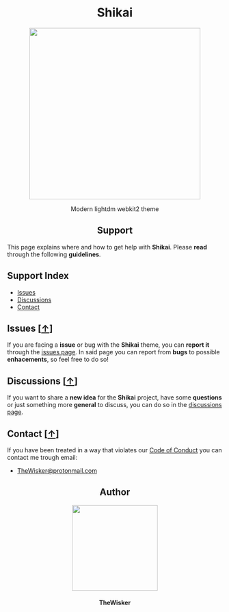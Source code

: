 <h1 align="center">Shikai</h1>
<div align="center">
    <a href="https://github.com/TheWisker/Shikai">
        <img width="400" src="./assets/logo.png">
    </a>
</div>
<p align="center">Modern lightdm webkit2 theme</p>

<h2 align="center">Support</h2>

This page explains where and how to get help with **Shikai**.
Please **read** through the following **guidelines**.

## Support Index

- [Issues][issues-hook]
- [Discussions][discussions-hook]
- [Contact][contact-hook]

## Issues [[↑][index]]

If you are facing a **issue** or bug with the **Shikai** theme, you can **report it** through the [issues page][issues].
In said page you can report from **bugs** to possible **enhacements**, so feel free to do so!

## Discussions [[↑][index]]

If you want to share a **new idea** for the **Shikai** project, have some **questions** or just something more **general** to discuss, you can do so in the [discussions page][discussions].

## Contact [[↑][index]]

If you have been treated in a way that violates our [Code of Conduct][coc] you can contact me trough email:

- TheWisker@protonmail.com

<h2 align="center">Author</h2>
<div align="center">
    <a href="https://github.com/TheWisker">
        <img width="200" height="200" src="./assets/profile.png"></img>
    </a>
</div>
<h4 align="center">TheWisker</h4>

[index]: https://github.com/TheWisker/Shikai/blob/master/SUPPORT.md#support-index
[issues-hook]: https://github.com/TheWisker/Shikai/blob/master/SUPPORT.md#issues-
[discussions-hook]: https://github.com/TheWisker/Shikai/blob/master/SUPPORT.md#discussions-
[contact-hook]: https://github.com/TheWisker/Shikai/blob/master/SUPPORT.md#contact-
[issues]: https://github.com/TheWisker/Shikai/issues
[discussions]: https://github.com/TheWisker/Shikai/discussions
[coc]: ./.github/CODE_OF_CONDUCT.md